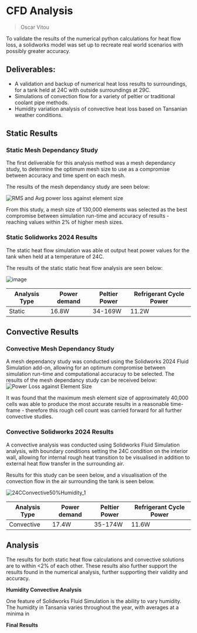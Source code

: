 # CFD Analysis
>Oscar Vitou

To validate the results of the numerical python calculations for heat flow loss, a solidworks model was set up to recreate real world scenarios with possibly greater accuracy.

## Deliverables:
* A validation and backup of numerical heat loss results to surroundings, for a tank held at 24C with outside surroundings at 29C.
* Simulations of convection flow for a variety of peltier or traditional coolant pipe methods.
* Humidity variation analysis of convective heat loss based on Tansanian weather conditions. 

## Static Results
### Static Mesh Dependancy Study
The first deliverable for this analysis method was a mesh dependancy  study, to determine the optimum mesh size to use as a compromise between accuracy and time spent on each mesh.

The results of the mesh dependancy study are seen below:

![RMS and Avg power loss against element size](https://github.com/user-attachments/assets/09491954-6c67-4027-b4e2-c160ffdb6ea8)

From this study, a mesh size of 130,000 elements was selected as the best compromise between simulation run-time and accuracy of results - reaching values within 2% of higher mesh sizes.

### Static Solidworks 2024 Results

The static heat flow simulation was able ot output heat power values for the tank when held at a temperature of 24C.

The results of the static static heat flow analysis are seen below:

![image](https://github.com/user-attachments/assets/9437ebff-5b66-46b2-a20e-98de5b394b3b)

| Analysis Type | Power demand | Peltier Power | Refrigerant Cycle Power |
| --- | --- | --- | --- |
| Static  | 16.8W  | 34-169W | 11.2W |

## Convective Results

### Convective Mesh Dependancy Study

A mesh dependancy study was conducted using the Solidworks 2024 Fluid Simulation add-on, allowing for an optimum compromise between simulation run-time and computational accuracuy to be selected.
The results of the mesh dependancy study can be received below:
![Power Loss against Element Size](https://github.com/user-attachments/assets/c37bd8de-58bb-4a9a-b8d6-1f4b5138073a)

It was found that the maximum mesh element size of approximately 40,000 cells was able to produce the most accurate results in a reasonable time-frame - therefore this rough cell count was carried forward for all further convective studies.

### Convective Solidworks 2024 Results

A convective analysis was conducted using Solidworks Fluid Simulation analysis, with boundary conditions setting the 24C condition on the interior wall, allowing for internal rough heat transition to be visualised in addition to external heat flow transfer in the surrounding air.

Results for this study can be seen below, and a visualisation of the convection flow in the air surrounding the tank is seen below.

![24CConvective50%Humidity_1](https://github.com/user-attachments/assets/f1e0c29b-bbba-49d0-869f-e46bdd291041)

| Analysis Type | Power demand | Peltier Power | Refrigerant Cycle Power |
| --- | --- | --- | --- |
| Convective | 17.4W  | 35-174W | 11.6W |

## Analysis

The results for both static heat flow calculations and convective solutions are to within <2% of each other. These results also further support the results found in the numerical analysis, further supporting their validity and accuracy.

**Humidity Convective Analysis**

One feature of Solidworks Fluid Simulation is the ability to vary humidity. The humidity in Tansania varies throughout the year, with averages at a minima in 

**Final Results**


